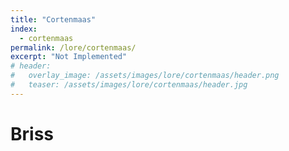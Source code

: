 ```yaml
---
title: "Cortenmaas"
index:
  - cortenmaas
permalink: /lore/cortenmaas/
excerpt: "Not Implemented"
# header:
#   overlay_image: /assets/images/lore/cortenmaas/header.png
#   teaser: /assets/images/lore/cortenmaas/header.jpg
---
```


# Briss